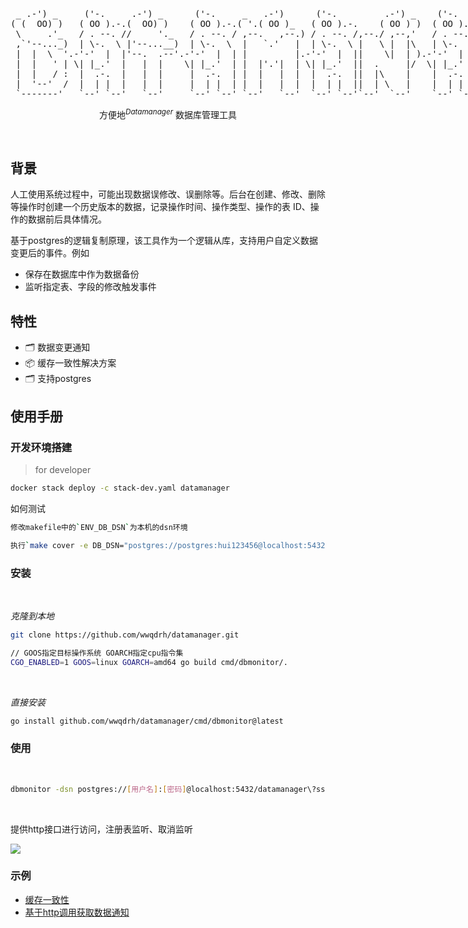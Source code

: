 <p align='center'>
  <pre style="float:left;"> _ .-') _     ('-.     .-') _      ('-.     _   .-')      ('-.         .-') _    ('-.                   ('-.  _  .-')   
( (  OO) )   ( OO ).-.(  OO) )    ( OO ).-.( '.( OO )_   ( OO ).-.    ( OO ) )  ( OO ).-.             _(  OO)( \( -O )  
 \     .'_   / . --. //     '._   / . --. / ,--.   ,--.) / . --. /,--./ ,--,'   / . --. /  ,----.    (,------.,------.  
 ,`'--..._)  | \-.  \ |'--...__)  | \-.  \  |   `.'   |  | \-.  \ |   \ |  |\   | \-.  \  '  .-./-')  |  .---'|   /`. ' 
 |  |  \  '.-'-'  |  |'--.  .--'.-'-'  |  | |         |.-'-'  |  ||    \|  | ).-'-'  |  | |  |_( O- ) |  |    |  /  | | 
 |  |   ' | \| |_.'  |   |  |    \| |_.'  | |  |'.'|  | \| |_.'  ||  .     |/  \| |_.'  | |  | .--, \(|  '--. |  |_.' | 
 |  |   / :  |  .-.  |   |  |     |  .-.  | |  |   |  |  |  .-.  ||  |\    |    |  .-.  |(|  | '. (_/ |  .--' |  .  '.' 
 |  '--'  /  |  | |  |   |  |     |  | |  | |  |   |  |  |  | |  ||  | \   |    |  | |  | |  '--'  |  |  `---.|  |\  \  
 `-------'   `--' `--'   `--'     `--' `--' `--'   `--'  `--' `--'`--'  `--'    `--' `--'  `------'   `------'`--' '--' </pre>
</p>

<p align='center'>
方便地<sup><em>Datamanager</em></sup> 数据库管理工具
<br> 
</p>

<br>

## 背景

人工使用系统过程中，可能出现数据误修改、误删除等。后台在创建、修改、删除等操作时创建一个历史版本的数据，记录操作时间、操作类型、操作的表 ID、操作的数据前后具体情况。

基于postgres的逻辑复制原理，该工具作为一个逻辑从库，支持用户自定义数据变更后的事件。例如

- 保存在数据库中作为数据备份
- 监听指定表、字段的修改触发事件

## 特性

- 🗂 数据变更通知
- 📦 缓存一致性解决方案
- 🗂 支持postgres

## 使用手册

### 开发环境搭建

> for developer

```bash
docker stack deploy -c stack-dev.yaml datamanager
```

如何测试

```bash
修改makefile中的`ENV_DB_DSN`为本机的dsn环境

执行`make cover -e DB_DSN="postgres://postgres:hui123456@localhost:5432/datamanager?sslmode=disable"`
```

### 安装
<br>

*克隆到本地*

```bash
git clone https://github.com/wwqdrh/datamanager.git

// GOOS指定目标操作系统 GOARCH指定cpu指令集
CGO_ENABLED=1 GOOS=linux GOARCH=amd64 go build cmd/dbmonitor/.
```
<br>

*直接安装*

```bash
go install github.com/wwqdrh/datamanager/cmd/dbmonitor@latest
```

### 使用
<br>

```bash
dbmonitor -dsn postgres://[用户名]:[密码]@localhost:5432/datamanager\?sslmode=disable
```
<br>

提供http接口进行访问，注册表监听、取消监听
<br>

<img src="./docs/img/示例.png" />
<br>

### 示例

- [缓存一致性](./examples/cacheupdate/README.md)
- [基于http调用获取数据通知](./examples/httpnotify/README.md)